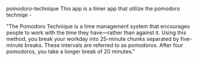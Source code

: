 pomodoro-technique
This app is a timer app that utilize the pomodoro techniqe -

"The Pomodoro Technique is a time management system that encourages people to work with the time they have—rather than against it. Using this method, you break your workday into 25-minute chunks separated by five-minute breaks. These intervals are referred to as pomodoros. After four pomodoros, you take a longer break of 20 minutes."
